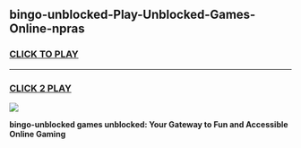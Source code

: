 
## bingo-unblocked-Play-Unblocked-Games-Online-npras
<h3>
<a href="https://premium76.site?title=bingo-unblocked&ref=25A">CLICK TO PLAY</a></h3>
<hr>

<h3>
<a href="https://premium76.site?title=bingo-unblocked&ref=25A">CLICK 2 PLAY</a>
  
</h3>

<a href="https://premium76.site?title=bingo-unblocked&ref=25A"><img src="https://clearcache.store/games.png"></a>


**bingo-unblocked games unblocked: Your Gateway to Fun and Accessible Online Gaming**
